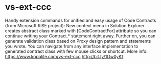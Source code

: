 # vs-ext-ccc
Handy extension commands for unified and easy usage of Code Contracts (from Microsoft RiSE project): New context menu in Solution Explorer creates abstract class marked with [CodeContractFor] attribute so you can continue writing your Contract.* statement right away. Further on, you can generate validation class based on Proxy design pattern and statements you wrote. You can navigate from any interface implementation to generated contract class with few mouse clicks or shortcut. More info: https://www.kopalite.com/vs-ext-ccc http://bit.ly/1Ow0yK1
